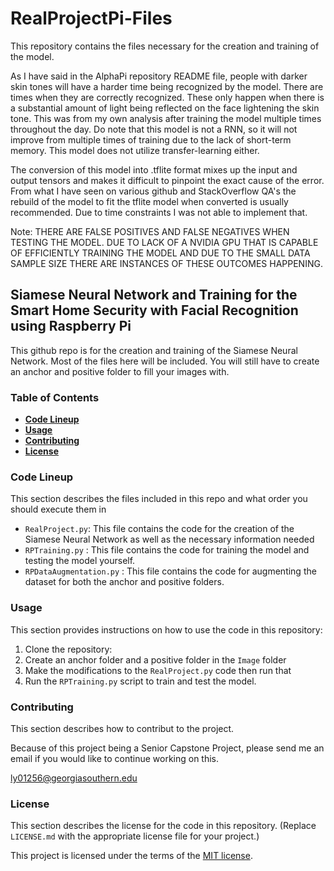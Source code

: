 # RealProjectPi-Files
This repository contains the files necessary for the creation and training of the model.

As I have said in the AlphaPi repository README file, people with darker skin tones will have a harder time being recognized by the model. There are times when they are correctly recognized. These only happen when there is a substantial amount of light being reflected on the face lightening the skin tone. This was from my own analysis after training the model multiple times throughout the day. Do note that this model is not a RNN, so it will not improve from multiple times of training due to the lack of short-term memory. This model does not utilize transfer-learning either.

The conversion of this model into .tflite format mixes up the input and output tensors and makes it difficult to pinpoint the exact cause of the error. From what I have seen on various github and StackOverflow QA's the rebuild of the model to fit the tflite model when converted is usually recommended. Due to time constraints I was not able to implement that. 

Note: THERE ARE FALSE POSITIVES AND FALSE NEGATIVES WHEN TESTING THE MODEL. DUE TO LACK OF A NVIDIA GPU THAT IS CAPABLE OF EFFICIENTLY TRAINING THE MODEL AND DUE TO THE SMALL DATA SAMPLE SIZE THERE ARE INSTANCES OF THESE OUTCOMES HAPPENING.

## Siamese Neural Network and Training for the Smart Home Security with Facial Recognition using Raspberry Pi

This github repo is for the creation and training of the Siamese Neural Network. Most of the files here will be included. You
will still have to create an anchor and positive folder to fill your images with.

### Table of Contents 

  - [**Code Lineup**](#codelineup)
  - [**Usage**](#usage)
  - [**Contributing**](#contributing)
  - [**License**](#license)
  
  
### Code Lineup

This section describes the files included in this repo and what order you should execute them in

- `RealProject.py`: This file contains the code for the creation of the Siamese Neural Network as well as the necessary information needed
- `RPTraining.py` : This file contains the code for training the model and testing the model yourself.
- `RPDataAugmentation.py` : This file contains the code for augmenting the dataset for both the anchor and positive folders.

### Usage

This section provides instructions on how to use the code in this repository:

1. Clone the repository:
2. Create an anchor folder and a positive folder in the `Image` folder
3. Make the modifications to the `RealProject.py` code then run that
4. Run the `RPTraining.py` script to train and test the model.

### Contributing

This section describes how to contribut to the project. 

Because of this project being a Senior Capstone Project, please send me an email if you would like to continue working on this.

ly01256@georgiasouthern.edu


### License

This section describes the license for the code in this repository. (Replace `LICENSE.md` with the appropriate license file for your project.)

This project is licensed under the terms of the [MIT license](LICENSE.md).
